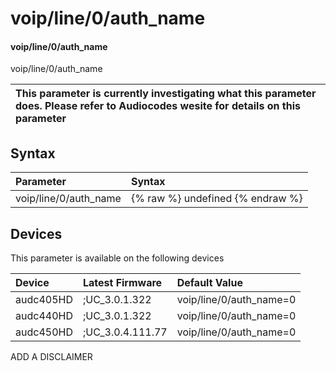 ﻿---
description: voip/line/0/auth_name
search: false
---

# voip/line/0/auth_name

#### voip/line/0/auth_name

voip/line/0/auth_name


| This parameter is currently investigating what this parameter does. Please refer to Audiocodes wesite for details on this parameter | 
| :--- |

## Syntax
| Parameter | Syntax |
| :--- | :--- |
|voip/line/0/auth_name | {% raw %} undefined {% endraw %}|

## Devices
This parameter is available on the following devices

| Device | Latest Firmware | Default Value |
|:---|:---|:---|
| audc405HD | ;UC_3.0.1.322 | voip/line/0/auth_name=0 
| audc440HD | ;UC_3.0.1.322 | voip/line/0/auth_name=0 
| audc450HD | ;UC_3.0.4.111.77 | voip/line/0/auth_name=0 

ADD A DISCLAIMER
